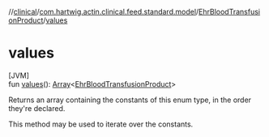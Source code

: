 //[clinical](../../../index.md)/[com.hartwig.actin.clinical.feed.standard.model](../index.md)/[EhrBloodTransfusionProduct](index.md)/[values](values.md)

# values

[JVM]\
fun [values](values.md)(): [Array](https://kotlinlang.org/api/latest/jvm/stdlib/kotlin/-array/index.html)&lt;[EhrBloodTransfusionProduct](index.md)&gt;

Returns an array containing the constants of this enum type, in the order they're declared.

This method may be used to iterate over the constants.
